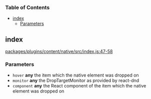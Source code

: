 <!-- Generated by documentation.js. Update this documentation by updating the source code. -->

### Table of Contents

-   [index][1]
    -   [Parameters][2]

## index

[packages/plugins/content/native/src/index.js:47-58][3]

### Parameters

-   `hover` **any** the item which the native element was dropped on
-   `monitor` **any** the DropTargetMonitor as provided by react-dnd
-   `component` **any** the React component of the item which the native element was dropped on

[1]: #index

[2]: #parameters

[3]: https://github.com/PeterKottas/editor/blob/4a49bb2988c1bbca4f754740869ea653b6c46571/packages/plugins/content/native/src/index.js#L47-L58 "Source code on GitHub"

